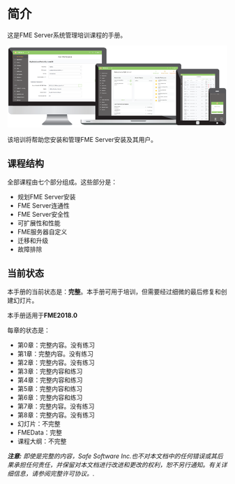 # 简介

这是FME Server系统管理培训课程的手册。

![](.gitbook/assets/0.000.serverhomescreen.png)

该培训将帮助您安装和管理FME Server安装及其用户。

## 课程结构

全部课程由七个部分组成。这些部分是：

* 规划FME Server安装
* FME Server连通性
* FME Server安全性
* 可扩展性和性能
* FME服务器自定义
* 迁移和升级
* 故障排除

## 当前状态

本手册的当前状态是：**完整**。本手册可用于培训，但需要经过细微的最后修复和创建幻灯片。

本手册适用于**FME2018.0**

每章的状态是：

* 第0章：完整内容。没有练习
* 第1章：完整内容。没有练习
* 第2章：完整内容。没有练习
* 第3章：完整内容和练习
* 第4章：完整内容和练习
* 第5章：完整内容和练习
* 第6章：完整内容和练习
* 第7章：完整内容。没有练习
* 第8章：完整内容。没有练习
* 幻灯片：不完整
* FMEData：完整
* 课程大纲：不完整

_**注意:**_ _即使是完整的内容，Safe Software Inc.也不对本文档中的任何错误或其后果承担任何责任，并保留对本文档进行改进和更改的权利，恕不另行通知。有关详细信息，请参阅完整许可协议。._

